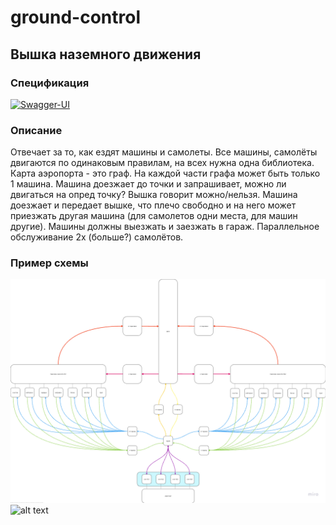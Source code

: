 # ground-control

## Вышка наземного движения

### Спецификация

[![Swagger-UI](https://img.shields.io/badge/Swagger-UI-brightgreen?logo=swagger)](https://docs.reaport.ru/)

### Описание

Отвечает за то, как ездят машины и самолеты. Все машины, самолёты двигаются по одинаковым правилам, на всех нужна одна библиотека. Карта аэропорта - это граф. На каждой части графа может быть только 1 машина. Машина доезжает до точки и запрашивает, можно ли двигаться на опред точку? Вышка говорит можно/нельзя. Машина доезжает и передает вышке, что плечо свободно и на него может приезжать другая машина (для самолетов одни места, для машин другие). Машины должны выезжать и заезжать в гараж. Параллельное обслуживание 2х (больше?) самолётов.

### Пример схемы

![](/assets/scheme.png "Схема")![alt text](image.png)